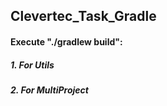 ## Clevertec_Task_Gradle

#### Execute "./gradlew build":
##### 1. For Utils 
##### 2. For MultiProject
